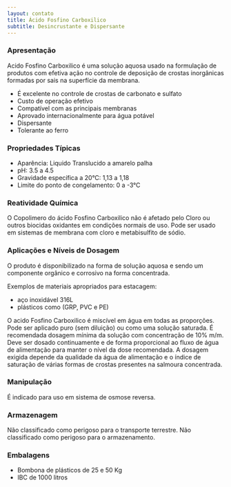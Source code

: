 ```yaml
---
layout: contato
title: Ácido Fosfino Carboxilico
subtitle: Desincrustante e Dispersante
---
```


### Apresentação

Acido Fosfino Carboxilico é uma solução aquosa usado na formulação de produtos com efetiva ação no controle de deposição de crostas inorgânicas formadas por sais na superfície da membrana. 

- É excelente no controle de crostas de carbonato e sulfato
- Custo de operação efetivo
- Compatível com as principais membranas
- Aprovado internacionalmente para água potável
- Dispersante
- Tolerante ao ferro


### Propriedades Típicas 

- Aparência: Liquido Translucido a amarelo palha 
- pH: 3.5 a 4.5 
- Gravidade específica a 20°C: 1,13 a 1,18 
- Limite do ponto de congelamento: 0 a -3°C

### Reatividade Química

O Copolimero do ácido Fosfino Carboxilico não é afetado pelo Cloro ou outros biocidas oxidantes em condições normais de uso. 
Pode ser usado em sistemas de membrana com cloro e metabisulfito de sódio.

### Aplicações e Níveis de Dosagem

O produto é disponibilizado na forma de solução aquosa e sendo um componente orgânico e corrosivo na forma concentrada. 

Exemplos de materiais apropriados para estacagem: 

- aço inoxidável 316L
- plásticos como (GRP, PVC e PE)

O acido Fosfino Carboxilico é miscível em água em todas as proporções. Pode ser aplicado puro (sem diluição) ou como uma solução saturada. 
É recomendada dosagem mínima da solução com concentração de 10% m/m. 
Deve ser dosado continuamente e de forma proporcional ao fluxo de água de alimentação para manter o nível da dose recomendada. A dosagem exigida depende da qualidade da água de alimentação e o índice de saturação de várias formas de crostas presentes na salmoura concentrada.

### Manipulação 
É indicado para uso em sistema de osmose reversa. 

### Armazenagem
Não classificado como perigoso para o transporte terrestre. Não classificado como perigoso para o armazenamento. 

### Embalagens 

- Bombona de plásticos de 25 e 50 Kg 
- IBC de 1000 litros
